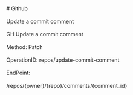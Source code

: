 <br>#     Github</br>
<br>Update a commit comment</br>
<br>GH Update a commit comment</br>
<br>Method: Patch</br>
<br>OperationID: repos/update-commit-comment</br>
<br>EndPoint:</br>
<br>/repos/{owner}/{repo}/comments/{comment_id}</br>
